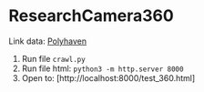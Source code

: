 # ResearchCamera360
Link data: [Polyhaven](https://polyhaven.com/)

1. Run file `crawl.py`
2. Run file html: `python3 -m http.server 8000`
3. Open to: [http://localhost:8000/test_360.html]
